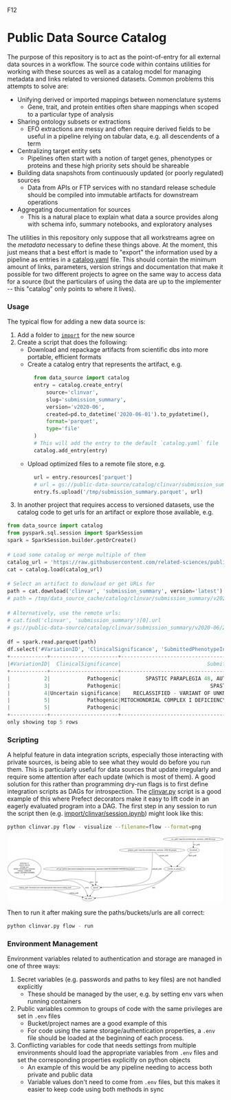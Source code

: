 F12
# Public Data Source Catalog

The purpose of this repository is to act as the point-of-entry for all external data sources in a workflow.  The source code within contains utilities for working with these sources as well as a catalog model for managing metadata and links related to versioned datasets.  Common problems this attempts to solve are:

- Unifying derived or imported mappings between nomenclature systems
  - Gene, trait, and protein entities often share mappings when scoped to a particular type of analysis
- Sharing ontology subsets or extractions
  - EFO extractions are messy and often require derived fields to be useful in a pipeline relying on tabular data, e.g. all descendents of a term
- Centralizing target entity sets
  - Pipelines often start with a notion of target genes, phenotypes or proteins and these high priority sets should be shareable
- Building data snapshots from continuously updated (or poorly regulated) sources
  - Data from APIs or FTP services with no standard release schedule should be compiled into immutable artifacts for downstream operations
- Aggregating documentation for sources
  - This is a natural place to explain what data a source provides along with schema info, summary notebooks, and exploratory analyses 

The utilities in this repository only suppose that all workstreams agree on the *metadata* necessary to define these things above.  At the moment, this just means that a best effort is made to "export" the information used by a pipeline as entries in a [catalog.yaml](catalog.yaml) file.  This should contain the minimum amount of links, parameters, version strings and documentation that make it possible for two different projects to agree on the same way to access data for a source (but the particulars of using the data are up to the implementer -- this "catalog" only points to where it lives).

### Usage

The typical flow for adding a new data source is:

1. Add a folder to [`import`](import) for the new source
2. Create a script that does the following:
    - Download and repackage artifacts from scientific dbs into more portable, efficient formats
    - Create a catalog entry that represents the artifact, e.g.
      ```python
        from data_source import catalog
        entry = catalog.create_entry(
            source='clinvar',
            slug='submission_summary',
            version='v2020-06',
            created=pd.to_datetime('2020-06-01').to_pydatetime(),
            format='parquet',
            type='file'
        )
        # This will add the entry to the default `catalog.yaml` file
        catalog.add_entry(entry)
      ```
    - Upload optimized files to a remote file store, e.g.
      ```python
        url = entry.resources['parquet']
        # url = gs://public-data-source/catalog/clinvar/submission_summary/v2020-06/20200601T000000/data.parquet
        entry.fs.upload('/tmp/submission_summary.parquet', url)
      ```
3. In another project that requires access to versioned datasets, use the catalog code to get urls for an artifact or explore those available, e.g.

```python
from data_source import catalog
from pyspark.sql.session import SparkSession
spark = SparkSession.builder.getOrCreate()

# Load some catalog or merge multiple of them
catalog_url = 'https://raw.githubusercontent.com/related-sciences/public-data-source/master/catalog.yaml'
cat = catalog.load(catalog_url)

# Select an artifact to donwload or get URLs for
path = cat.download('clinvar', 'submission_summary', version='latest')
# path = /tmp/data_source_cache/catalog/clinvar/submission_summary/v2020-06/20200601T000000/data.parquet

# Alternatively, use the remote urls:
# cat.find('clinvar', 'submission_summary')[0].url
# gs://public-data-source/catalog/clinvar/submission_summary/v2020-06/20200601T000000/data.parquet

df = spark.read.parquet(path)
df.select('#VariationID', 'ClinicalSignificance', 'SubmittedPhenotypeInfo').show(5, 50)
+------------+----------------------+--------------------------------------------------+
|#VariationID|  ClinicalSignificance|                            SubmittedPhenotypeInfo|
+------------+----------------------+--------------------------------------------------+
|           2|            Pathogenic|        SPASTIC PARAPLEGIA 48, AUTOSOMAL RECESSIVE|
|           3|            Pathogenic|                             SPASTIC PARAPLEGIA 48|
|           4|Uncertain significance|    RECLASSIFIED - VARIANT OF UNKNOWN SIGNIFICANCE|
|           5|            Pathogenic|MITOCHONDRIAL COMPLEX I DEFICIENCY, NUCLEAR TYP...|
|           5|            Pathogenic|                                      Not Provided|
+------------+----------------------+--------------------------------------------------+
only showing top 5 rows
```

### Scripting

A helpful feature in data integration scripts, especially those interacting with private sources, is being able to see what they would do before you run them.  This is particularly useful for data sources that update irregularly and require some attention after each update (which is most of them).  A good solution for this rather than programming dry-run flags is to first define integration scripts as DAGs for introspection.  The [clinvar.py](import/clinvar/clinvar.py) script is a good example of this where Prefect decorators make it easy to lift code in an eagerly evaluated program into a DAG.  The first step in any session to run the script then (e.g. [import/clinvar/session.ipynb](import/clinvar/session.ipynb)) might look like this:

```bash
python clinvar.py flow - visualize --filename=flow --format=png
```

![clinvar_flow](import/clinvar/flow.png)


Then to run it after making sure the paths/buckets/urls are all correct:

```bash
python clinvar.py flow - run
```

### Environment Management

Environment variables related to authentication and storage are managed in one of three ways:

1. Secret variables (e.g. passwords and paths to key files) are not handled explicitly
    - These should be managed by the user, e.g. by setting env vars when running containers
2. Public variables common to groups of code with the same privileges are set in `.env` files
    - Bucket/project names are a good example of this
    - For code using the same storage/authentication properties, a `.env` file should be loaded
    at the beginning of each process.
3. Conflicting variables for code that needs settings from multiple environments should load the appropriate variables from `.env` files and set the corresponding properties explicitly on python objects
    - An example of this would be any pipeline needing to access both private and public data
    - Variable values don't need to come from `.env` files, but this makes it easier to
    keep code using both methods in sync
